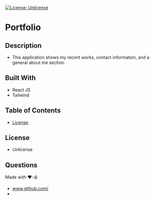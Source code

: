 [![License: Unlicense](https://img.shields.io/badge/license-Unlicense-blue.svg)](http://unlicense.org/)

# **Portfolio**

## **Description**

- This application shows my recent works, contact information, and a general about me section.

## **Built With**

- React JS
- Tailwind

## **Table of Contents**

- [License](#license)

## **License**

- Unlicense

## **Questions**

Made with ❤️💧🩸

- www.github.com/
-
